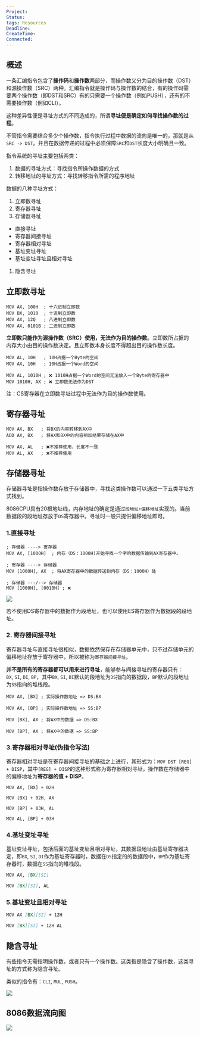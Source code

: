 ```yaml
---
Project: 
Status:
tags: Resources
Deadline:
CreateTime:
Connected:
---
```

## **概述**

一条汇编指令包含了**操作码**和**操作数**两部分，而操作数又分为目的操作数（DST）和源操作数（SRC）两种。汇编指令就是操作码与操作数的结合，有的操作码需要两个操作数（即DST和SRC）有的只需要一个操作数（例如PUSH），还有的不需要操作数（例如CLI）。

这种差异性便是寻址方式的不同造成的，所谓**寻址便是确定如何寻找操作数的过程**。

不管指令需要结合多少个操作数，指令执行过程中数据的流向是唯一的，那就是从`SRC -> DST`。并且在数据传递的过程中必须保障`SRC`和`DST`长度大小明确且一致。

指令系统的寻址主要包括两类：

1. 数据的寻址方式：寻找指令所操作数据的方式
2. 转移地址的寻址方式：寻找转移指令所需的程序地址

数据的八种寻址方式：

1. 立即数寻址
2. 寄存器寻址
3. 存储器寻址

- 直接寻址
- 寄存器间接寻址
- 寄存器相对寻址
- 基址变址寻址
- 基址变址寻址且相对寻址

1. 隐含寻址

## **立即数寻址**

```x86asm
MOV AX, 100H  ; 十六进制立即数
MOV BX, 1010  ; 十进制立即数
MOV AX, 12Q   ; 八进制立即数
MOV AX, 0101B ; 二进制立即数
```

**立即数只能作为源操作数（SRC）使用，无法作为目的操作数**。立即数所占据的内存大小由目的操作数决定。且立即数本身长度不得超出目的操作数长度。

```x86asm
MOV AL, 10H   ; 10H占据一个Byte的空间
MOV AX, 10H   ; 10H占据一个Word的空间

MOV AL, 1010H ; ❌ 1010H占据一个Word的空间无法放入一个Byte的寄存器中
MOV 1010H, AX ; ❌ 立即数无法作为DST
```

注：CS寄存器在立即数寻址过程中无法作为目的操作数使用。

## **寄存器寻址**

```x86asm
MOV AX, BX   ; 将BX的内容转移到AX中
ADD AX, BX   ; 将AX和BX中的内容相加结果存储在AX中

MOV AX, AL   ; ❌不推荐使用，长度不一致
MOV AL, AX   ; ❌不推荐使用
```

## **存储器寻址**

存储器寻址是指操作数存放于存储器中，寻找这类操作数可以通过一下五类寻址方式找到。

8086CPU具有20根地址线，内存地址的确定是通过`段地址+偏移地址`实现的。当前数据段的段地址存放于`DS`寄存器中。寻址时一般只提供偏移地址即可。

### **1.直接寻址**

```x86asm
; 存储器 ----> 寄存器
MOV AX, [1000H]  ; 内存（DS：1000H)开始寻找一个字的数据传输到AX寄存器中。

; 寄存器 ----> 存储器
MOV [1000H], AX  ; 将AX寄存器中的数据传送到内存（DS：1000H）处

; 存储器 ---/--> 存储器
MOV [1000H], [0010H] ; ❌
```

![](https://proxy-prod.omnivore-image-cache.app/580x389,s3FpbXmS3NiCmJF0LnhTliqdGMY82g4Lj5QsBB3zPyOc/https://pic4.zhimg.com/v2-4767dd14cb9c22b100508ad997f7d86f_b.jpg)

若不使用DS寄存器中的数据作为段地址，也可以使用ES寄存器作为数据段的段地址。

### **2. 寄存器间接寻址**

寄存器寻址与直接寻址很相似，数据依然保存在存储器单元中，只不过存储单元的偏移地址存放于寄存器中，所以被称为`寄存器间接寻址`。

**并不是所有的寄存器都可以用来进行寻址**，能够参与间接寻址的寄存器只有：`BX`, `SI`, `DI`, `BP`，其中`BX`, `SI`, `DI`默认的段地址为`DS`指向的数据段，`BP`默认的段地址为`SS`指向的堆栈段。

```x86asm
MOV AX, [BX] ; 实际操作数地址 => DS:BX

MOV AX, [BP] ; 实际操作数地址 => SS:BP

MOV [BX], AX ; 将AX中的数据 => DS:BX

MOV [BP], AX ; 将AX中的数据 => SS:BP
```

### **3.寄存器相对寻址(伪指令写法)**

寄存器相对寻址是在寄存器间接寻址的基础之上进行，其形式为：`MOV DST [REG] + DISP`，其中`[REG] + DISP`的这种形式称为寄存器相对寻址，操作数在存储器中的偏移地址为**寄存器的值 + DISP**。

```x86asm
MOV AX, [BX] + 02H

MOV [BX] + 02H, AX

MOV [BP] + 03H, AL

MOV AL, [BP] + 03H
```

### **4.基址变址寻址**

基址变址寻址，包括后面的基址变址且相对寻址，其数据段地址由基址寄存器决定，即`BX`, `SI`, `DI`作为基址寄存器时，数据在`DS`指定的的数据段中，`BP`作为基址寄存器时，数据在`SS`指向的堆栈段。

```markdown
MOV AX, [BX][SI]

MOV [BX][SI], AL
```

### **5.基址变址且相对寻址**

```markdown
MOV AX [BX][SI] + 12H

MOV [BX][SI] + 12H AL
```

## **隐含寻址**

有些指令无需指明操作数，或者只有一个操作数。这类指是隐含了操作数，这类寻址的方式称为隐含寻址。

类似的指令有：`CLI`, `MUL`, `PUSH`。

![](https://proxy-prod.omnivore-image-cache.app/551x584,slSYx839r3LuM0j6PCqfIEyFYyVY4qV57FaousCIVNOE/https://pic3.zhimg.com/v2-9377b083777c798c5a653349e7da1832_b.jpg)

## **8086数据流向图**

![](https://proxy-prod.omnivore-image-cache.app/1557x882,sOfQRKIJLYWxyJWUTg8ykhPxjqtOx-DXdgL7nQu07N9E/https://pic1.zhimg.com/v2-e534239d4291203740ad748512150b00_b.jpg)
